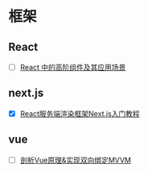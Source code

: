 # 框架

## React

- [ ] [React 中的高阶组件及其应用场景](https://juejin.im/post/5c72b97de51d4545c66f75d5)

## next.js

- [X] [React服务端渲染框架Next.js入门教程](https://www.bilibili.com/video/av66351541)

## vue

- [ ] [剖析Vue原理&实现双向绑定MVVM](https://segmentfault.com/a/1190000006599500)

<!-- ## angular -->
